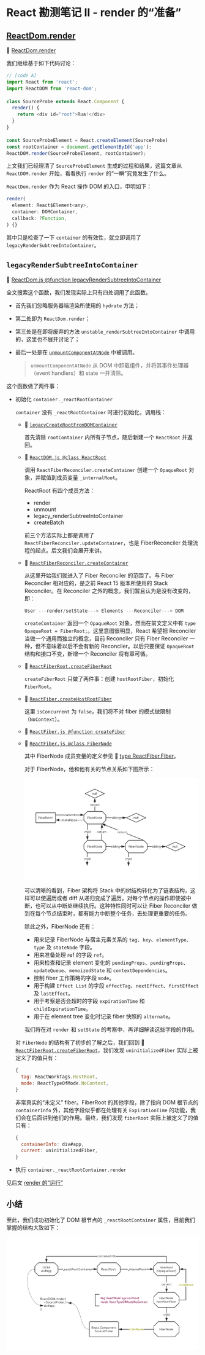 # React 勘测笔记 II - render 的“准备”

## [ReactDom.render](https://zh-hans.reactjs.org/docs/react-dom.html#render)

:dolphin: [ReactDom.render](https://github.com/TAUnionOtto/react-interpretation/blob/master/packages/react-dom/src/client/ReactDOM.js#L711)

我们继续基于如下代码讨论：

```js
// [code A]
import React from 'react';
import ReactDOM from 'react-dom';

class SourceProbe extends React.Component {
  render() {
    return <div id="root">Rua!</div>
  }
}

const SourceProbeElement = React.createElement(SourceProbe)
const rootContainer = document.getElementById('app');
ReactDOM.render(SourceProbeElement, rootContainer);
```

上文我们已经理清了 `SourceProbeElement` 生成的过程和结果，这篇文章从 `ReactDOM.render` 开始，看看执行 `render` 的“一瞬”究竟发生了什么。

`ReactDom.render` 作为 React 操作 DOM 的入口，申明如下：

```js
render(
  element: React$Element<any>,
  container: DOMContainer,
  callback: ?Function,
) {}
```

其中只是检查了一下 `container` 的有效性，就立即调用了 `legacyRenderSubtreeIntoContainer`。

## `legacyRenderSubtreeIntoContainer`

:dolphin: [ReactDom.js @function legacyRenderSubtreeIntoContainer](https://github.com/TAUnionOtto/react-interpretation/blob/master/packages/react-dom/src/client/ReactDOM.js#L559)

全文搜索这个函数，我们发现实际上只有四处调用了此函数。

- 首先我们忽略服务器端渲染所使用的 `hydrate` 方法；

- 第二处即为 `ReactDom.render`；

- 第三处是在即将废弃的方法 `unstable_renderSubtreeIntoContainer` 中调用的，这里也不展开讨论了；

- 最后一处是在 [`unmountComponentAtNode`](https://zh-hans.reactjs.org/docs/react-dom.html#unmountcomponentatnode) 中被调用。

  > `unmountComponentAtNode` 从 DOM 中卸载组件，并将其事件处理器（event handlers）和 state 一并清除。

这个函数做了两件事：

- 初始化 `container._reactRootContainer`

  `container` 没有 `_reactRootContainer` 时进行初始化，调用栈：

  - :dolphin: [`legacyCreateRootFromDOMContainer`](https://github.com/TAUnionOtto/react-interpretation/blob/master/packages/react-dom/src/client/ReactDOM.js#L508)

    首先清除 `rootContainer` 内所有子节点，随后新建一个 `ReactRoot` 并返回。

  - :dolphin: [`ReactDOM.js @class ReactRoot`](https://github.com/TAUnionOtto/react-interpretation/blob/master/packages/react-dom/src/client/ReactDOM.js#L365)

    调用 `ReactFiberReconciler.createContainer` 创建一个 `OpaqueRoot` 对象，并赋值到成员变量 `_internalRoot`。

    ReactRoot 有四个成员方法：

    - render
    - unmount
    - legacy_renderSubtreeIntoContainer
    - createBatch

    前三个方法实际上都是调用了 `ReactFiberReconciler.updateContainer`，也是 FiberReconciler 处理流程的起点。后文我们会展开来讲。

  - :dolphin: [`ReactFiberReconciler.createContainer`](https://github.com/TAUnionOtto/react-interpretation/blob/master/packages/react-reconciler/src/ReactFiberReconciler.js#L275)

    从这里开始我们就进入了 Fiber Reconciler 的范围了。与 Fiber Reconciler 相对应的，是之前 React 15 版本所使用的 Stack Reconciler。在 Reconciler 之外的概念，我们暂且认为是没有改变的，即：

    ```js
    User ---render/setState---> Elements ---Reconciler---> DOM
    ```

    `createContainer` 返回一个 `OpaqueRoot` 对象，然而在前文定义中有 `type OpaqueRoot = FiberRoot;`。这里意图很明显，React 希望把 Reconciler 当做一个通用而独立的概念，目前 Reconciler 只有 Fiber Reconciler 一种，但不意味着以后不会有新的 Reconciler。以后只要保证 `OpaqueRoot` 结构和接口不变，新增一个 Reconciler 将有章可循。

  - :dolphin: [`ReactFiberRoot.createFiberRoot`](https://github.com/TAUnionOtto/react-interpretation/blob/master/packages/react-reconciler/src/ReactFiberRoot.js#L139)

    `createFiberRoot` 只做了两件事：创建 `hostRootFiber`，初始化 `FiberRoot`。

  - :dolphin: [`ReactFiber.createHostRootFiber`](https://github.com/TAUnionOtto/react-interpretation/blob/master/packages/react-reconciler/src/ReactFiber.js#L506)

    这里 `isConcurrent` 为 `false`，我们将不对 fiber 的模式做限制（`NoContext`）。

  - :dolphin: [`ReactFiber.js @function createFiber`](https://github.com/TAUnionOtto/react-interpretation/blob/master/packages/react-reconciler/src/ReactFiber.js#L391)

  - :dolphin: [`ReactFiber.js @class FiberNode`](https://github.com/TAUnionOtto/react-interpretation/blob/master/packages/react-reconciler/src/ReactFiber.js#L298)

    其中 FiberNode 成员变量的定义参见 :dolphin: [type ReactFiber.Fiber](https://github.com/TAUnionOtto/react-interpretation/blob/master/packages/react-reconciler/src/ReactFiber.js#L87)。

    对于 FiberNode，他和他有关的节点关系如下图所示：

    ![fiber_nodes](./static/fiber_nodes.png)

    可以清晰的看到，Fiber 架构将 Stack 中的树结构转化为了链表结构，这样可以使遍历或者 diff 从递归变成了遍历，对每个节点的操作即使被中断，也可以从中断处继续执行。这种特性同时可以让 Fiber Reconciler 做到在每个节点结束时，都有能力中断整个任务，去处理更重要的任务。

    除此之外，FiberNode 还有：

    - 用来记录 FiberNode 与宿主元素关系的 `tag`、`key`、`elementType`、`type` 及 `stateNode` 字段。
    - 用来准备处理 ref 的字段 `ref`。
    - 用来检查和记录 element 变化的 `pendingProps`、`pendingProps`、`updateQueue`、`memoizedState` 和 `contextDependencies`。
    - 控制 fiber 工作策略的字段 `mode`。
    - 用于构建 `Effect List` 的字段 `effectTag`、`nextEffect`、`firstEffect` 及 `lastEffect`。
    - 用于考察是否会超时的字段 `expirationTime` 和 `childExpirationTime`。
    - 用于在 element tree 变化时记录 fiber 快照的 `alternate`。

    我们将在对 `render` 和 `setState` 的考察中，再详细解读这些字段的作用。

  对 `FiberNode` 的结构有了初步的了解之后，我们回到 :dolphin: [`ReactFiberRoot.createFiberRoot`](https://github.com/TAUnionOtto/react-interpretation/blob/master/packages/react-reconciler/src/ReactFiberRoot.js#L161)，我们发现 `uninitializedFiber` 实际上被定义了的值只有：

  ```js
  {
    tag: ReactWorkTags.HostRoot,
    mode: ReactTypeOfMode.NoContext,
  }
  ```

  非常真实的“未定义” fiber。FiberRoot 的其他字段，除了指向 DOM 根节点的 `containerInfo` 外，其他字段似乎都在处理有关 `ExpirationTime` 的功能，我们会在后面讲到他们的作用。最终，我们发现 `fiberRoot` 实际上被定义了的值只有：

  ```js
  {
    containerInfo: div#app,
    current: uninitializedFiber,
  }
  ```

- 执行 `container._reactRootContainer.render`

见后文 [render 的“运行”](https://github.com/TAUnionOtto/Blog/blob/master/06.React%20%E5%8B%98%E6%B5%8B%E7%AC%94%E8%AE%B0%20III%20-%20render%20%E7%9A%84%E2%80%9C%E8%BF%90%E8%A1%8C%E2%80%9D.md)

## 小结

至此，我们成功初始化了 DOM 根节点的 `_reactRootContainer` 属性，目前我们掌握的结构大致如下：

![root_dom](./static/root_dom.png)
